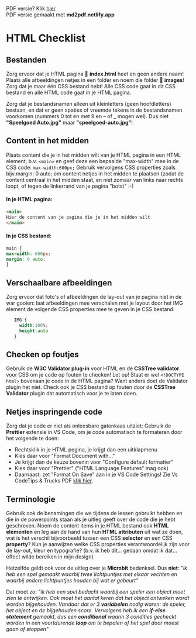 PDF versie? Klik [hier](https://github.com/CMD-Groningen/html-checklist/blob/main/HTML%20Checklist.pdf)   
PDF versie gemaakt met **md2pdf.netlify.app**
# HTML Checklist

## Bestanden

Zorg ervoor dat je HTML pagina 📄 **index.html** heet en geen andere naam! Plaats alle afbeeldingen netjes in een folder en noem die folder 📁 **images**! Zorg dat je maar één CSS bestand hebt! Alle CSS code gaat in dit CSS bestand en alle HTML code gaat in je HTML pagina.

Zorg dat je bestandsnamen alleen uit kleinletters (geen hoofdletters) bestaan, en dat er geen spaties of vreemde tekens in de bestandsnamen voorkomen (nummers 0 tot en met 9 en – of \_ mogen wel). Dus niet **"Speelgoed Auto.jpg"** maar **"speelgoed-auto.jpg"**!

## Content in het midden

Plaats content die je in het midden wilt van je HTML pagina in een HTML element, b.v. `<main>` en geef deze een bepaalde "max-width" mee in de CSS code: `max-width:600px;` Gebruik vervolgens CSS properties zoals bijv.margin: 0 auto; om content netjes in het midden te plaatsen (zodat de content centraal in het midden staat, en niet zomaar van links naar rechts loopt, of tegen de linkerrand van je pagina "botst" :-)

#### In je HTML pagina:

```HTML
<main>
Hier de content van je pagina die je in het midden wilt
</main>
```

#### In je CSS bestand:

```CSS
main {
max-width: 600px;
margin: 0 auto;
}
```

## Verschaalbare afbeeldingen

Zorg ervoor dat foto's of afbeeldingen de lay-out van je pagina niet in de war gooien: laat afbeeldingen mee verschalen met je layout door het IMG element de volgende CSS properties mee te geven in je CSS bestand:

```CSS
   IMG {
     width:100%;
     height:auto
   }
```

## Checken op foutjes

Gebruik de **W3C Validator plug-in** voor HTML en de **CSSTree validator** voor CSS om je code op fouten te checken! Let op! Staat er wel `<!DOCTYPE html>` bovenaan je code in de HTML pagina? Want anders doet de Validator plugin het niet. Check ook je CSS bestand op fouten door de **CSSTree Validator** plugin dat automatisch voor je te laten doen.

## Netjes inspringende code

Zorg dat je code er niet als onleesbare gatenkaas uitziet: Gebruik de **Prettier** extensie in VS Code, om je code automatisch te formateren door het volgende te doen:

- Rechtsklik in je HTML pegina, je krijgt dan een uitklapmenu
- Kies daar voor "Format Document with..."
- Je krijgt dan de keuze bovenin voor "Configure default formatter"
- Kies daar voor "Prettier" ("HTML Language Features" mag ook)
- Daarnaast: zet "Format On Save" aan in je VS Code Settings! Zie Vs CodeTips & Trucks PDF [klik hier](sdsds).

## Terminologie

Gebruik ook de benamingen die we tijdens de lessen gebruikt hebben en die in de powerpoints staan als je uitleg geeft over de code die je hebt geschreven. Noem de content items in je HTML bestand ook **HTML elementen** en leg aan de hand van hun **HTML attributen** uit wat ze doen, wat is het verschil bijvoorbeeld tussen een CSS **selector** en een CSS **property**? Kun je aanwijzen welke CSS properties verantwoordelijk zijn voor de lay-out, kleur en typografie? (b.v. ik heb dit... gedaan omdat ik dat... effect wilde bereiken in mijn design)

Hetzelfde geldt ook voor de uitleg over je **Microbit** bedenksel. Dus **niet**: _"ik heb een spel gemaakt waarbij twee lichtpuntjes met elkaar vechten en waarbij andere lichtpuntjes houden bij wat er gebeurt"_

Dat moet zo: _"ik heb een spel bedacht waarbij een speler een object moet zien te ontwijken. Ook moet het aantal keren dat het object ontweken wordt worden bijgehouden. Vandaar dat er 3 **variabelen** nodig waren: de speler, het object en de bijgehouden score. Vervolgens heb ik een **if-else statement** gemaakt, dus een **conditional** waarin 3 condities gecheckt worden in een voortdurende **loop** om te bepalen of het spel door moest gaan of stoppen"_
